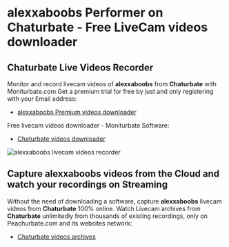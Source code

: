 # alexxaboobs Performer on Chaturbate - Free LiveCam videos downloader

## Chaturbate Live Videos Recorder

Monitor and record livecam videos of **alexxaboobs** from **Chaturbate** with Moniturbate.com
Get a premium trial for free by just and only registering with your Email address:
* [alexxaboobs Premium videos downloader](https://moniturbate.com/request-demo-licence-key.html)

Free livecam videos downloader - Moniturbate Software:
* [Chaturbate videos downloader](https://moniturbate.com/moniturbate-download-software.html)

![alexxaboobs livecam videos recorder](https://peachurnet.com/templates/moniturbate-software.png)


## Capture alexxaboobs videos from the Cloud and watch your recordings on Streaming

Without the need of downloading a software, capture **alexxaboobs** livecam videos from **Chaturbate** 100% online.
Watch Livecam archives from **Chaturbate** unlimitedly from thousands of existing recordings, only on Peachurbate.com and its websites network:
* [Chaturbate videos archives](https://peachurnet.com/)